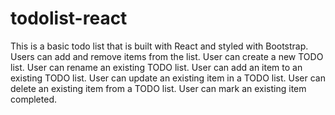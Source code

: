 # todolist-react

This is a basic todo list that is built with React and styled with Bootstrap.
Users can add and remove items from the list. 
User can create a new TODO list.
User can  rename an existing TODO list.
User can add an item to an existing TODO list.
User can update an existing item in a TODO list.
User can delete an existing item from a TODO list.
User can mark an existing item completed.

